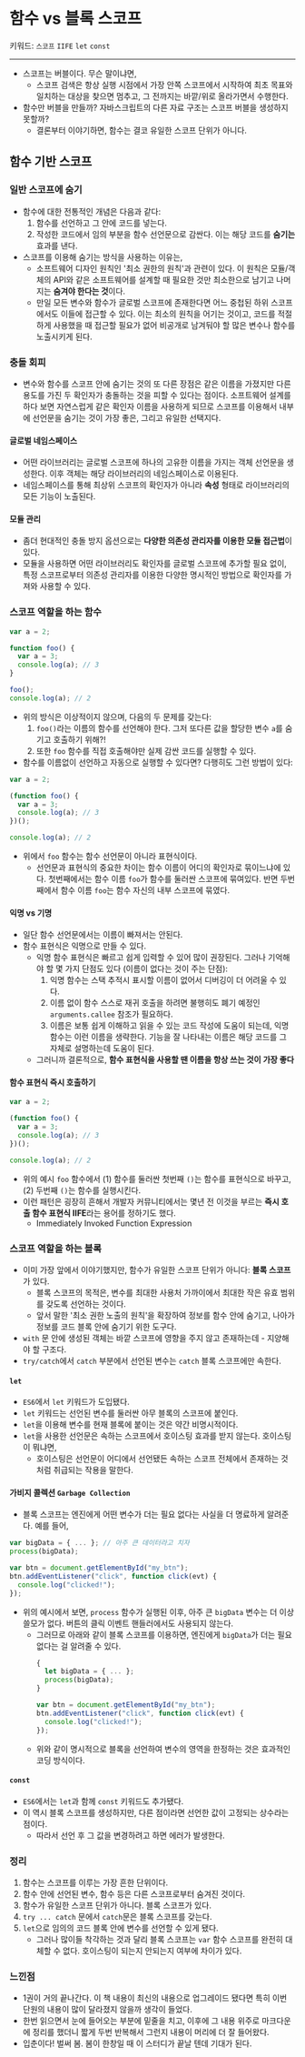 # 함수 vs 블록 스코프
키워드: `스코프` `IIFE` `let` `const`

<hr />

- 스코프는 버블이다. 무슨 말이냐면,
  - 스코프 검색은 항상 실행 시점에서 가장 안쪽 스코프에서 시작하여 최초 목표와 일치하는 대상을 찾으면 멈추고, 그 전까지는 바깥/위로 올라가면서 수행한다. 
- 함수만 버블을 만들까? 자바스크립트의 다른 자료 구조는 스코프 버블을 생성하지 못할까?
  - 결론부터 이야기하면, 함수는 결코 유일한 스코프 단위가 아니다. 

## 함수 기반 스코프
### 일반 스코프에 숨기
- 함수에 대한 전통적인 개념은 다음과 같다:
  1. 함수를 선언하고 그 안에 코드를 넣는다.
  2. 작성한 코드에서 임의 부분을 함수 선언문으로 감싼다. 이는 해당 코드를 **숨기는** 효과를 낸다.
- 스코프를 이용해 숨기는 방식을 사용하는 이유는,
  - 소프트웨어 디자인 원칙인 '최소 권한의 원칙'과 관련이 있다. 이 원칙은 모듈/객체의 API와 같은 소프트웨어를 설계할 때 필요한 것만 최소한으로 남기고 나머지는 **숨겨야 한다는 것**이다.
  - 만일 모든 변수와 함수가 글로벌 스코프에 존재한다면 어느 중첩된 하위 스코프에서도 이들에 접근할 수 있다. 이는 최소의 원칙을 어기는 것이고, 코드를 적절하게 사용했을 때 접근할 필요가 없어 비공개로 남겨둬야 할 많은 변수나 함수를 노출시키게 된다.
### 충돌 회피
- 변수와 함수를 스코프 안에 숨기는 것의 또 다른 장점은 같은 이름을 가졌지만 다른 용도를 가진 두 확인자가 충돌하는 것을 피할 수 있다는 점이다. 소프트웨어 설계를 하다 보면 자연스럽게 같은 확인자 이름을 사용하게 되므로 스코프를 이용해서 내부에 선언문을 숨기는 것이 가장 좋은, 그리고 유일한 선택지다.
#### 글로벌 네임스페이스
- 어떤 라이브러리는 글로벌 스코프에 하나의 고유한 이름을 가지는 객체 선언문을 생성한다. 이후 객체는 해당 라이브러리의 네임스페이스로 이용된다.
- 네임스페이스를 통해 최상위 스코프의 확인자가 아니라 **속성** 형태로 라이브러리의 모든 기능이 노출된다.
#### 모듈 관리
- 좀더 현대적인 충돌 방지 옵션으로는 **다양한 의존성 관리자를 이용한 모듈 접근법**이 있다.
- 모듈을 사용하면 어떤 라이브러리도 확인자를 글로벌 스코프에 추가할 필요 없이, 특정 스코프로부터 의존성 관리자를 이용한 다양한 명시적인 방법으로 확인자를 가져와 사용할 수 있다.

### 스코프 역할을 하는 함수
```js
var a = 2;

function foo() {
  var a = 3;
  console.log(a); // 3
}

foo();
console.log(a); // 2
```
- 위의 방식은 이상적이지 않으며, 다음의 두 문제를 갖는다:
  1. `foo()`라는 이름의 함수를 선언해야 한다. 그저 또다른 값을 할당한 변수 `a`를 숨기고 호출하기 위해?! 
  2. 또한 `foo` 함수를 직접 호출해야만 실제 감싼 코드를 실행할 수 있다.
- 함수를 이름없이 선언하고 자동으로 실행할 수 있다면? 다행히도 그런 방법이 있다:
```js
var a = 2;

(function foo() {
  var a = 3;
  console.log(a); // 3
})();

console.log(a); // 2
```
- 위에서 `foo` 함수는 함수 선언문이 아니라 표현식이다.
  - 선언문과 표현식의 중요한 차이는 함수 이름이 어디의 확인자로 묶이느냐에 있다. 첫번째에서는 함수 이름 `foo`가 함수를 둘러싼 스코프에 묶여있다. 반면 두번째에서 함수 이름 `foo`는 함수 자신의 내부 스코프에 묶였다.
 
#### 익명 vs 기명
- 일단 함수 선언문에서는 이름이 빠져서는 안된다.
- 함수 표현식은 익명으로 만들 수 있다.
  - 익명 함수 표현식은 빠르고 쉽게 입력할 수 있어 많이 권장된다. 그러나 기억해야 할 몇 가지 단점도 있다 (이름이 없다는 것이 주는 단점):
    1. 익명 함수는 스택 추적시 표시할 이름이 없어서 디버깅이 더 어려울 수 있다.
    2. 이름 없이 함수 스스로 재귀 호출을 하려면 불행히도 폐기 예정인 `arguments.callee` 참조가 필요하다.
    3. 이름은 보통 쉽게 이해하고 읽을 수 있는 코드 작성에 도움이 되는데, 익명 함수는 이런 이름을 생략한다. 기능을 잘 나타내는 이름은 해당 코드를 그 자체로 설명하는데 도움이 된다.
  - 그러니까 결론적으로, **함수 표현식을 사용할 땐 이름을 항상 쓰는 것이 가장 좋다**
#### 함수 표현식 즉시 호출하기
```js
var a = 2;

(function foo() {
  var a = 3;
  console.log(a); // 3
})();

console.log(a); // 2
```
- 위의 예시 `foo` 함수에서 (1) 함수를 둘러싼 첫번째 `()`는 함수를 표현식으로 바꾸고, (2) 두번째 `()`는 함수를 실행시킨다.
- 이런 패턴은 굉장히 흔해서 개발자 커뮤니티에서는 몇년 전 이것을 부르는 **즉시 호출 함수 표현식 IIFE**라는 용어를 정하기도 했다.
  - Immediately Invoked Function Expression

 ### 스코프 역할을 하는 블록
- 이미 가장 앞에서 이야기했지만, 함수가 유일한 스코프 단위가 아니다: **블록 스코프**가 있다.
   - 블록 스코프의 목적은, 변수를 최대한 사용처 가까이에서 최대한 작은 유효 범위를 갖도록 선언하는 것이다.
   - 앞서 말한 '최소 권한 노출의 원칙'을 확장하여 정보를 함수 안에 숨기고, 나아가 정보를 코드 블록 안에 숨기기 위한 도구다.
- `with` 문 안에 생성된 객체는 바깥 스코프에 영향을 주지 않고 존재하는데 - 지양해야 할 구조다.
- `try/catch`에서 `catch` 부분에서 선언된 변수는 `catch` 블록 스코프에만 속한다.
#### `let`
- `ES6`에서 `let` 키워드가 도입됐다.
- `let` 키워드는 선언된 변수를 둘러싼 아무 블록의 스코프에 붙인다.
- `let`을 이용해 변수를 현재 블록에 붙이는 것은 약간 비명시적이다.
- `let`을 사용한 선언문은 속하는 스코프에서 호이스팅 효과를 받지 않는다. 호이스팅이 뭐냐면,
  - 호이스팅은 선언문이 어디에서 선언됐든 속하는 스코프 전체에서 존재하는 것처럼 취급되는 작용을 말한다.
#### 가비지 콜렉션 `Garbage Collection`
- 블록 스코프는 엔진에게 어떤 변수가 더는 필요 없다는 사실을 더 명료하게 알려준다. 예를 들어,
```js
var bigData = { ... }; // 아주 큰 데이터라고 치자
process(bigData);

var btn = document.getElementById("my_btn");
btn.addEventListener("click", function click(evt) {
  console.log("clicked!");
});
```
- 위의 예시에서 보면, `process` 함수가 실행된 이후, 아주 큰 `bigData` 변수는 더 이상 쓸모가 없다. 버튼의 클릭 이벤트 핸들러에서도 사용되지 않는다.
  - 그러므로 아래와 같이 블록 스코프를 이용하면, 엔진에게 `bigData`가 더는 필요없다는 걸 알려줄 수 있다.
    ```js
    {
      let bigData = { ... };
      process(bigData);
    }

    var btn = document.getElementById("my_btn");
    btn.addEventListener("click", function click(evt) {
      console.log("clicked!");
    });
    ```
  - 위와 같이 명시적으로 블록을 선언하여 변수의 영역을 한정하는 것은 효과적인 코딩 방식이다.
#### `const`
- `ES6`에서는 `let`과 함께 `const` 키워드도 추가됐다.
- 이 역시 블록 스코프를 생성하지만, 다른 점이라면 선언한 값이 고정되는 상수라는 점이다.
  - 따라서 선언 후 그 값을 변경하려고 하면 에러가 발생한다.
 
### 정리
1. 함수는 스코프를 이루는 가장 흔한 단위이다.
2. 함수 안에 선언된 변수, 함수 등은 다른 스코프로부터 숨겨진 것이다.
3. 함수가 유일한 스코프 단위가 아니다. 블록 스코프가 있다.
4. `try ... catch` 문에서 `catch`문은 블록 스코프를 갖는다.
5. `let`으로 임의의 코드 블록 안에 변수를 선언할 수 있게 됐다.
   - 그러나 많이들 착각하는 것과 달리 블록 스코프는 `var` 함수 스코프를 완전히 대체할 수 없다. 호이스팅이 되는지 안되는지 여부에 차이가 있다.

### 느낀점
- 1권이 거의 끝나간다. 이 책 내용이 최신의 내용으로 업그레이드 됐다면 특히 이번 단원의 내용이 많이 달라졌지 않을까 생각이 들었다.
- 한번 읽으면서 눈에 들어오는 부분에 밑줄을 치고, 이후에 그 내용 위주로 마크다운에 정리를 했더니 짧게 두번 반복해서 그런지 내용이 머리에 더 잘 들어왔다.
- 입춘이다! 벌써 봄. 봄이 한창일 때 이 스터디가 끝날 텐데 기대가 된다.
